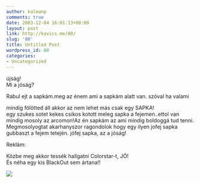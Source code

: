 ```yaml
---
author: kalmanp
comments: true
date: 2003-12-04 16:01:13+00:00
layout: post
link: http://kavics.me/80/
slug: '80'
title: Untitled Post
wordpress_id: 80
categories:
- Uncategorized
---
```


újság!  
Mi a jóság?




Rabul ejt a sapkám.meg az énem ami a sapkám alatt van. szóval ha valami 




mindig fölötted áll akkor az nem lehet más csak egy SAPKA!  
egy szukes sotet kekes csikos kotott meleg sapka a fejemen..ettol van mindig mosoly az arcomon!Az én sapkám az ami mindig boldoggá tud tenni.  
Megmosolyogtat akarhanyszor ragondolok hogy egy ilyen jofej sapka gubbaszt a fejem tetején. jófej sapka, az a jóság!




Reklám:




Közbe meg akkor tessék hallgatni Colorstar-t, JÓ!  
És néha egy kis BlackOut sem ártana!!




![](http://kavics.freeblog.hu/Files/sapka.jpg)
